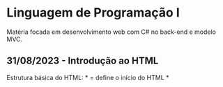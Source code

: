# Linguagem de Programação I
Matéria focada em desenvolvimento web com C# no back-end e modelo MVC.

## 31/08/2023 - Introdução ao HTML
Estrutura básica do HTML:
    * <head> = define o início do HTML
    * <title> = indicar o título na barrinha do navegador.
    * <body> = indica o corpo do HTML
    * <h1, h2, h3> = tags utilizadas para indicar títulos e subtítulos
    * <strong> = fazer negrito
    * <italic> = sinaliza texto itálico
    * <p> = inserir parágrafo.
    * <a href = ‘LINK’> = tag usada para links
    * <tag> = abertura de uma tag 
    * <tag /> = fechamento de uma tag
    * <tag> conteúdo </tag> = indica o conteúdo dentro da tag

Estrutura de uma página web simples:
<html>
	<head>
NÃO VISIVEL = incluir a formatação da página, língua do país, versão, locais onde os arquivos estão armazenados
	</head>
	<body>
	VISIVEL = inclui as informações que quer incluir na pagina, imagens, textos
</body>
</html>
Tags que auxiliam os motores de busca na localização da sua página:
    * <meta name = “description” content = “descrição completa sobre do que se trata a página (max 156 char) />”
    * <meta name = “keywords” content = “UNIRP, Ciência da Computação, Linguagem de Programação” />
    * <meta name = “author” content = “Iago Detona” />

Tags de texto de cabeçalho:
    * <h1>texto </h1>
    * <h2> texto </h2>
    * <h3> texto </h3>
    * <h4> texto </h4>
    * <h5> texto </h5>
    * <h6> texto </h6>

Inserindo uma imagem como link:
<a href = “link” target = “_blank”(abre outra pagina) ou “_self”(abre nela mesmo)>

Para inserir uma tabela:
Use a tag <table>, e as tags <tr> (linha) e <td> (coluna) para formatação

Modelo MVC
•	View – utilizando HTML, C# e Bootstrap
•	Model -
•	Controller 

